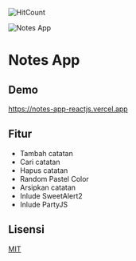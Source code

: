 ![HitCount](https://hits.dwyl.com/Mhinhub/notes-app-reactjs.svg?style=flat&show=unique)

![Notes App](https://i.postimg.cc/L54KqmLf/android-chrome-192x192.png)


# Notes App

## Demo

https://notes-app-reactjs.vercel.app

## Fitur

- Tambah catatan
- Cari catatan
- Hapus catatan
- Random Pastel Color
- Arsipkan catatan
- Inlude SweetAlert2
- Inlude PartyJS




## Lisensi

[MIT](https://choosealicense.com/licenses/mit/)

